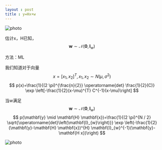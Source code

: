 ```yaml
---
layout : post
title : y=Hx+w
---
```

<script src="https://polyfill.io/v3/polyfill.min.js?features=es6"></script>
<script id="MathJax-script" async src="https://cdn.jsdelivr.net/npm/mathjax@3/es5/tex-mml-chtml.js"></script>



 ![photo]({{site.url}}/assets/img/image-20211230133253967.png)



估计x，H已知，$$\mathbf{w} \sim \mathcal{N}\left(\mathbf{0}, \mathbf{I}_{w}\right)$$

方法：ML

我们知道对于向量$$x=[x_1,x_2]^T,x_1,x_2 \sim N(\mu, \sigma^2)$$
$$
p(x)=\frac{1}{(2 \pi)^{\frac{n}{2}} \operatorname{det} \frac{1}{2}(C)} \exp \left[-\frac{1}{2}(x-\mu)^{T} C^{-1}(x-\mu)\right]
$$



当w满足
$$
\mathbf{w} \sim \mathcal{N}\left(\mathbf{0}, \mathbf{I}_{w}\right)
$$
$$
p(\mathbf{y} \mid \mathbf{H} \mathbf{x})=\frac{1}{(2 \pi)^{N / 2} \sqrt{\operatorname{det}\left(\mathbf{I}_{w}\right)}} \exp \left(-\frac{1}{2}(\mathbf{y}-\mathbf{H} \mathbf{x})^{H} \mathbf{I}_{w}^{-1}(\mathbf{y}-\mathbf{H x})\right)
$$

 ![photo]({{site.url}}/assets/img/QQ图片20211230134835.jpg)